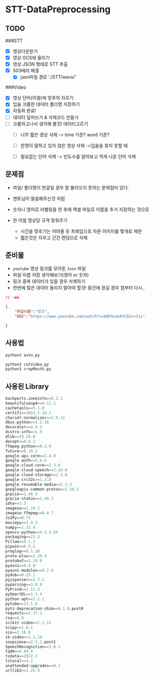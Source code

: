# STT-DataPreprocessing

## TODO

###STT
- [x] 영상다운받기
- [x] 영상 GCS에 올리기
- [x] 영상 JSON 형태로 STT 추출
- [x] 503에러 해결
	- [x] json파일 경로 './STT/wavs/'

###Video
- [x] 영상 단어(어절)에 맞추어 자르기
- [x] 입술 크롭한 데이터 폴더명 지정하기
- [x] 자동화 완료!
- [ ] 데이터 덮어쓰기 & 삭제코드 만들기
- [ ] 크롭하고나서 생각해 볼것! 데이터고르기
	- [ ] 너무 짧은 영상 삭제 -> time 기준? word 기준?
	- [ ] 한명이 말하고 있지 않은 영상 삭제 ->입술을 찾지 못할 때
	- [ ] 필요없는 단어 삭제 -> 빈도수를 알아보고 적게 나온 단어 삭제 


## 문제점

- 파일/ 폴더명이 한글일 경우 잘 불러오지 못하는 문제점이 있다.
- 멘토님이 말씀해주신것 처럼
- 숫자나 영어로 라벨링을 한 후에 엑셀 파일로 이름을 추가 지정하는 것으로

- 한 어절 영상당 규격 맞춰주기
	- 시간을 맞추기는 어려울 듯 프레임으로 자른 이미지를 몇개로 제한
	- 찗은것은 지우고 긴건 랜덤으로 삭제


## 준비물
- `youtube` 영상 링크를 모아둔 `Json` 파일
- 파일 이름 저장 생각해보기(영어 or 숫자)
- 링크 중복 데이터가 있을 경우 삭제하기
- 한번에 많은 데이터 돌리지 말아야 할것! 중간에 끊길 경우 첨부터 다시..

```json
// -ex

{
	"파일이름":"링크",
	"002":"https://www.youtube.com/watch?v=bQF4umz6YCE&t=11s"

}
```


## 사용법

```py
python3 auto.py

python3 cutVideo.py
python3 cropMouth.py
```

## 사용된 Library

```py
backports.zoneinfo==0.2.1
beautifulsoup4==4.11.1
cachetools==5.1.0
certifi==2022.5.18.1
charset-normalizer==2.0.12
dbus-python==1.2.16
decorator==4.4.2
distro-info==1.0
dlib==19.24.0
docopt==0.6.2
ffmpeg-python==0.2.0
future==0.18.2
google-api-core==2.8.0
google-auth==2.6.6
google-cloud-core==2.3.0
google-cloud-speech==2.14.0
google-cloud-storage==2.3.0
google-crc32c==1.3.0
google-resumable-media==2.3.3
googleapis-common-protos==1.56.1
grpcio==1.46.3
grpcio-status==1.46.3
idna==3.3
imageio==2.19.2
imageio-ffmpeg==0.4.7
Js2Py==0.71
moviepy==1.0.3
numpy==1.22.4
opencv-python==4.5.5.64
packaging==21.3
Pillow==9.1.1
pipwin==0.5.2
proglog==0.1.10
proto-plus==1.20.4
protobuf==3.19.0
pyasn1==0.4.8
pyasn1-modules==0.2.8
pydub==0.25.1
pyjsparser==2.7.1
pyparsing==3.0.9
PyPrind==2.11.3
pySmartDL==1.3.4
python-apt==2.2.1
pytube==12.1.0
pytz-deprecation-shim==0.1.0.post0
requests==2.27.1
rsa==4.8
scikit-video==1.1.11
scipy==1.8.1
six==1.16.0
sk-video==1.1.10
soupsieve==2.3.2.post1
SpeechRecognition==3.8.1
tqdm==4.64.0
tzdata==2022.1
tzlocal==4.2
unattended-upgrades==0.1
urllib3==1.26.9


```